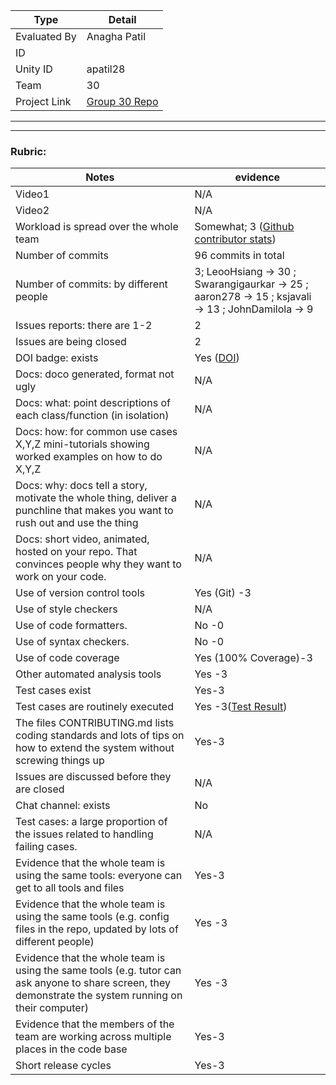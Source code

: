 |Type| Detail|
|--------|-------|
| Evaluated By | Anagha Patil |
| ID |  |
| Unity ID | apatil28 |
| Team | 30 |
| Project Link | [Group 30 Repo](https://github.com/Swarangigaurkar/Group30_Hw2_3_4_5) |

******
******

### Rubric:


|Notes|evidence|
|-----|---------|
|Video1| N/A | 
|Video2| N/A | 
|Workload is spread over the whole team | Somewhat; 3 ([Github contributor stats](https://github.com/Swarangigaurkar/Group30_Hw2_3_4_5/graphs/contributors)) |
|Number of commits| 96 commits in total |
|Number of commits: by different people|3; LeooHsiang -> 30 ; Swarangigaurkar -> 25 ; aaron278 -> 15 ; ksjavali -> 13 ; JohnDamilola -> 9 |
|Issues reports: there are 1-2| 2 |
|Issues are being closed| 2 |
|DOI badge: exists| Yes ([DOI](https://zenodo.org/record/7113667#.Yzez8OzMKu4)) |
|Docs: doco generated, format not ugly | N/A |
|Docs: what: point descriptions of each class/function (in isolation) | N/A |
|Docs: how: for common use cases X,Y,Z mini-tutorials showing worked examples on how to do X,Y,Z| N/A | 
|Docs: why: docs tell a story, motivate the whole thing, deliver a punchline that makes you want to rush out and use the thing| N/A |
|Docs: short video, animated, hosted on your repo. That convinces people why they want to work on your code.| N/A |
|Use of version control tools| Yes (Git) -3|
|Use of style checkers | N/A |
|Use of code formatters. | No -0 |
|Use of syntax checkers. | No -0 |
|Use of code coverage | Yes (100% Coverage)-3 |
|Other automated analysis tools| Yes -3|
|Test cases exist| Yes-3 |
|Test cases are routinely executed| Yes -3([Test Result](https://github.com/Swarangigaurkar/Group30_Hw2_3_4_5/actions))|
|The files CONTRIBUTING.md lists coding standards and lots of tips on how to extend the system without screwing things up| Yes-3 |
|Issues are discussed before they are closed| N/A |
|Chat channel: exists| No |
|Test cases: a large proportion of the issues related to handling failing cases.| N/A |
|Evidence that the whole team is using the same tools: everyone can get to all tools and files| Yes-3 |
|Evidence that the whole team is using the same tools (e.g. config files in the repo, updated by lots of different people)| Yes -3|
|Evidence that the whole team is using the same tools (e.g. tutor can ask anyone to share screen, they demonstrate the system running on their computer)| Yes -3|
|Evidence that the members of the team are working across multiple places in the code base| Yes-3 |
|Short release cycles | Yes-3 |
